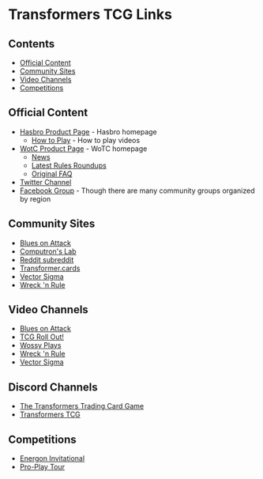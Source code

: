 # Transformers TCG Links

## Contents

- [Official Content](#official-content)
- [Community Sites](#community-sites)
- [Video Channels](#video-channels)
- [Competitions](#competitions)

## Official Content

- [Hasbro Product Page](https://transformers.hasbro.com/en-us/tradingcardgame) - Hasbro homepage
    - [How to Play](https://transformers.hasbro.com/en-us/tradingcardgame/howtoplay) - How to play videos
- [WotC Product Page](https://wpn.wizards.com/en/products/transformers-tcg) - WoTC homepage
    - [News](https://transformerstcg-support.wizards.com/hc/en-us/categories/360002119111-News)
    - [Latest Rules Roundups](https://transformerstcg-support.wizards.com/hc/en-us/sections/360006518052-Rules-Roundups-FAQs)
    - [Original FAQ](https://wpn.wizards.com/en/document/transformers-tcg-faq)
- [Twitter Channel](https://twitter.com/transformerstcg?lang=en)
- [Facebook Group](https://www.facebook.com/groups/transformerstcg/) - Though there are many community groups organized by region

## Community Sites

- [Blues on Attack](https://bluesonattack.wordpress.com/)
- [Computron's Lab](https://sites.google.com/view/computronslab/home)
- [Reddit subreddit](https://www.reddit.com/r/TransformersTCG/)
- [Transformer.cards](https://transformers.cards/)
- [Vector Sigma](https://vectorsigma.info/)
- [Wreck 'n Rule](https://wrecknrule.com/)

## Video Channels

- [Blues on Attack](https://www.youtube.com/channel/UCESludtUllKajtwpR_zSs-Q)
- [TCG Roll Out!](https://www.youtube.com/channel/UCTXdM8vpTAOVGne3bN_4Vaw)
- [Wossy Plays](https://www.youtube.com/channel/UCm5dQhtBpw1S3ajLVPKWs0A/featured)
- [Wreck 'n Rule](https://www.youtube.com/channel/UCjCQOQwRg6aistV0_OvPZuQ)
- [Vector Sigma](https://www.youtube.com/channel/UCFhX1QZdMORBjaSAfB49W4g)

## Discord Channels

- [The Transformers Trading Card Game](https://discord.gg/sW7FU3Z)
- [Transformers TCG](https://discord.gg/WHDHbrZ)

## Competitions

- [Energon Invitational](https://wpn.wizards.com/en/article/transformers-tcg-available-now-wizards-event-reporter)
- [Pro-Play Tour](https://www.ppgeventmanagement.com/)
